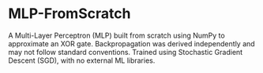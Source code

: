 # MLP-FromScratch
A Multi-Layer Perceptron (MLP) built from scratch using NumPy to approximate an XOR gate. Backpropagation was derived independently and may not follow standard conventions. Trained using Stochastic Gradient Descent (SGD), with no external ML libraries.
